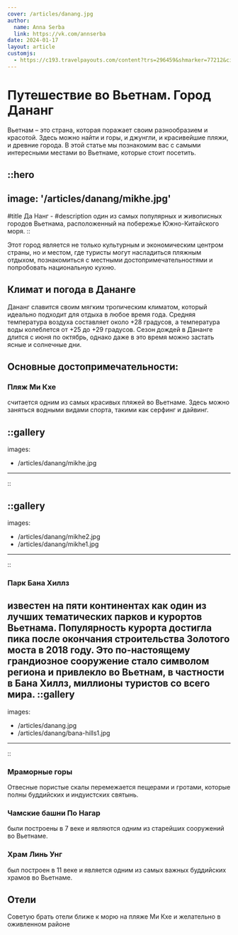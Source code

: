 ```yaml
---
cover: /articles/danang.jpg
author:
  name: Anna Serba
  link: https://vk.com/annserba
date: 2024-01-17
layout: article
customjs: 
  - https://c193.travelpayouts.com/content?trs=296459&shmarker=77212&city=10543&sorting=popular&theme=light&powered_by=true&erid=2VtzqvyLN1L&promo_id=8582
---
```


# Путешествие во Вьетнам. Город Дананг

Вьетнам – это страна, которая поражает своим разнообразием и красотой. Здесь можно найти и горы, и джунгли, и красивейшие пляжи, и древние города. В этой статье мы познакомим вас с самыми интересными местами во Вьетнаме, которые стоит посетить.

::hero
---
image: '/articles/danang/mikhe.jpg'
---
#title
Да Нанг -
#description
один из самых популярных и живописных городов Вьетнама, расположенный на побережье Южно-Китайского моря.
::

Этот город является не только культурным и экономическим центром страны, но и местом, где туристы могут насладиться пляжным отдыхом, познакомиться с местными достопримечательностями и попробовать национальную кухню.

## Климат и погода в Дананге

Дананг славится своим мягким тропическим климатом, который идеально подходит для отдыха в любое время года. Средняя температура воздуха составляет около +28 градусов, а температура воды колеблется от +25 до +29 градусов. Сезон дождей в Дананге длится с июня по октябрь, однако даже в это время можно застать ясные и солнечные дни.

## Основные достопримечательности:

### Пляж Ми Кхе

считается одним из самых красивых пляжей во Вьетнаме. Здесь можно заняться водными видами спорта, такими как серфинг и дайвинг.

::gallery
---
images:
  - /articles/danang/mikhe.jpg
---
::

::gallery
---
images:
  - /articles/danang/mikhe2.jpg
  - /articles/danang/mikhe1.jpg
---
::

### Парк Бана Хиллз 
известен на пяти континентах как один из лучших тематических парков и курортов Вьетнама. 
Популярность курорта достигла пика после окончания строительства Золотого моста в 2018 году. Это по-настоящему грандиозное сооружение стало символом региона и привлекло во Вьетнам, в частности в Бана Хиллз, миллионы туристов со всего мира. 
::gallery
---
images:
  - /articles/danang.jpg
  - /articles/danang/bana-hills1.jpg
---
::

### Мраморные горы
Отвесные пористые скалы перемежается пещерами и гротами, которые полны буддийских и индуистских святынь.

### Чамские башни По Нагар
были построены в 7 веке и являются одним из старейших сооружений во Вьетнаме.

### Храм Линь Унг
был построен в 11 веке и является одним из самых важных буддийских храмов во Вьетнаме.

## Отели
Советую брать отели ближе к морю на пляже Ми Кхе и желательно в оживленном районе
<div id="0"></div>
